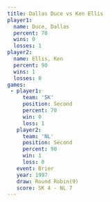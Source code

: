 ```yaml
---
title: Dallas Duce vs Ken Ellis
player1:            
  name: Duce, Dallas
  percent: 70       
  wins: 0           
  losses: 1         
player2:            
  name: Ellis, Ken  
  percent: 90       
  wins: 1           
  losses: 0         
games:
 - player1:          
     team: 'SK'      
     position: Second
     percent: 70     
     win: 0          
     loss: 1         
   player2:          
     team: 'NL'      
     position: Second
     percent: 90     
     win: 1          
     loss: 0         
   event: Brier        
   year: 1997          
   draw: Round Robin(9)
   score: SK 4 - NL 7  
---
```

